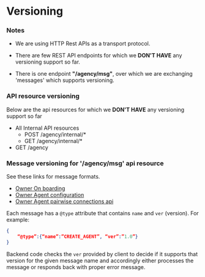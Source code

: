 # Versioning

### Notes

* We are using HTTP Rest APIs as a transport protocol.

* There are few REST API endpoints for which we **DON'T HAVE** any versioning support so far.

* There is one endpoint **"<agency-url>/agency/msg"**, over which we are exchanging 
'messages' which supports versioning.

### API resource versioning
Below are the api resources for which we **DON'T HAVE** any versioning support so far

* All Internal API resources
    * POST <agency-url>/agency/internal/*
    * GET  <agency-url>/agency/internal/*
* GET <agency-url>/agency


### Message versioning for '<agency-url>/agency/msg' api resource

See these links for message formats.

* [Owner On boarding](api-owner-onboarding.md)
* [Owner Agent configuration](api-agent-configuration.md)
* [Owner Agent pairwise connections api](api-pairwise-connections.md)

Each message has a `@type` attribute that contains
`name` and `ver` (version). For example:

```JSON
{
    “@type”:{“name”:”CREATE_AGENT”, “ver”:”1.0”}
}
```

Backend code checks the `ver` provided by client to decide 
if it supports that version for the given message name and accordingly 
either processes the message or responds back with proper error message.

